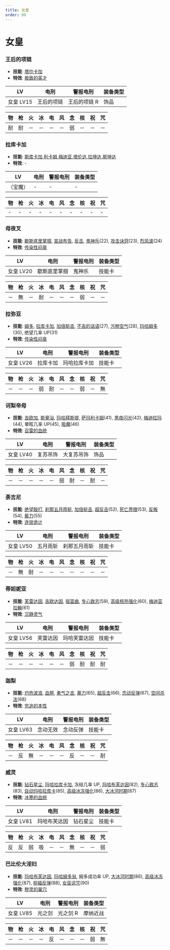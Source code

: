 ```yaml
---
title: 女皇
order: 99
---
```


# 女皇

### 王后的项链

- **技能**: [塔尔卡加](/skills/辅助#塔尔卡加)
- **特效**: [极致的英才](/特性#极致的英才)

| LV        | 电刑       | 警报电刑     | 装备类型 |
| --------- | ---------- | ------------ | -------- |
| 女皇 LV15 | 王后的项链 | 王后的项链 R | 饰品     |

| 物  | 枪  | 火  | 冰  | 电  | 风  | 念  | 核  | 祝  | 咒  |
| --- | --- | --- | --- | --- | --- | --- | --- | --- | --- |
| 耐  | 耐  | －  | －  | －  | －  | 弱  | －  | －  | －  |

### 拉库卡加

- **技能**: [斯库卡加](/skills/辅助#斯库卡加),[利卡姆](/skills/恢复#利卡姆),[梅迪亚](/skills/恢复#梅迪亚),[塔伦达](/skills/辅助#塔伦达),[拉坤达](/skills/辅助#拉坤达),[斯坤达](/skills/辅助#斯坤达)
- **特效**: -

| LV       | 电刑 | 警报电刑 | 装备类型 |
| -------- | ---- | -------- | -------- |
| （宝魔） | -    | -        | -        |

| 物  | 枪  | 火  | 冰  | 电  | 风  | 念  | 核  | 祝  | 咒  |
| --- | --- | --- | --- | --- | --- | --- | --- | --- | --- |
| -   | -   | -   | -   | -   | -   | -   | -   | -   | -   |

### 母夜叉

- **技能**: [歇斯底里掌掴](/skills/物理#歇斯底里掌掴), [宣战布告](/skills/异常#宣战布告), [反击](/skills/被动#反击), [鬼神乐](/skills/物理#鬼神乐)(22), [攻击诀窍](/skills/被动#攻击诀窍)(23), [烈风波](/skills/物理#烈风波)(24)
- **特效**: [传染性闷臭](/特性#传染性闷臭)

| LV        | 电刑         | 警报电刑 | 装备类型 |
| --------- | ------------ | -------- | -------- |
| 女皇 LV20 | 歇斯底里掌掴 | 鬼神乐   | 技能卡   |

| 物  | 枪  | 火  | 冰  | 电  | 风  | 念  | 核  | 祝  | 咒  |
| --- | --- | --- | --- | --- | --- | --- | --- | --- | --- |
| －  | 無  | －  | 耐  | －  | －  | －  | 弱  | －  | －  |

### 拉弥亚

- **技能**: [姆多](/skills/咒怨#姆多), [拉库卡加](/skills/辅助#拉库卡加), [加倍斩击](/skills/物理#加倍斩击), [不吉的话语](/skills/异常#不吉的话语)(27), [污秽空气](/skills/万能#污秽空气)(28), [玛哈姆多](/skills/咒怨#玛哈姆多)(30), 绝望几率 UP(31)
- **特效**: [传染性闷臭](/特性#传染性闷臭)

| LV        | 电刑     | 警报电刑     | 装备类型 |
| --------- | -------- | ------------ | -------- |
| 女皇 LV26 | 拉库卡加 | 玛哈拉库卡加 | 技能卡   |

| 物  | 枪  | 火  | 冰  | 电  | 风  | 念  | 核  | 祝  | 咒  |
| --- | --- | --- | --- | --- | --- | --- | --- | --- | --- |
| －  | －  | －  | 弱  | 耐  | －  | －  | 弱  | －  | 無  |

### 诃梨帝母

- **技能**: [吉欧加](/skills/电击#吉欧加), [能量浴](/skills/恢复#能量浴), [玛哈拜斯堤](/skills/恢复#玛哈拜斯堤), [萨玛利卡姆](/skills/恢复#萨玛利卡姆)(41), [黑夜闪光](/skills/异常#黑夜闪光)(42), [梅迪拉玛](/skills/恢复#梅迪拉玛)(44), 晕眩几率 UP(45), [吸魔](/skills/万能#吸魔)(46)
- **特效**: [召雷的血统](/特性#召雷的血统)

| LV        | 电刑     | 警报电刑   | 装备类型 |
| --------- | -------- | ---------- | -------- |
| 女皇 LV40 | 复苏吊饰 | 大复苏吊饰 | 饰品     |

| 物  | 枪  | 火  | 冰  | 电  | 风  | 念  | 核  | 祝  | 咒  |
| --- | --- | --- | --- | --- | --- | --- | --- | --- | --- |
| －  | －  | －  | －  | －  | 弱  | 耐  | －  | 耐  | －  |

### 荼吉尼

- **技能**: [绝望敲打](/skills/物理#绝望敲打), [刹那五月雨斩](/skills/物理#刹那五月雨斩), [加倍斩击](/skills/物理#加倍斩击), [超反击](/skills/被动#超反击)(52), [死亡界限](/skills/物理#死亡界限)(53), [反叛](/skills/辅助#反叛)(54), [蓄力](/skills/辅助#蓄力)(55)
- **特效**: [连锁诡计](/特性#连锁诡计)

| LV        | 电刑     | 警报电刑     | 装备类型 |
| --------- | -------- | ------------ | -------- |
| 女皇 LV50 | 五月雨斩 | 刹那五月雨斩 | 技能卡   |

| 物  | 枪  | 火  | 冰  | 电  | 风  | 念  | 核  | 祝  | 咒  |
| --- | --- | --- | --- | --- | --- | --- | --- | --- | --- |
| －  | 無  | 耐  | －  | －  | －  | －  | －  | －  | －  |

### 蒂妲妮亚

- **技能**: [芙雷达因](/skills/核热#芙雷达因), [吉欧达因](/skills/电击#吉欧达因), [摇篮曲](/skills/异常#摇篮曲), [专心致志](/skills/辅助#专心致志)(59), [高级核热强化](/skills/被动#高级核热强化)(60), [梅迪亚拉翰](/skills/恢复#梅迪亚拉翰)(61)
- **特效**: [沉静灵气](/特性#沉静灵气)

| LV        | 电刑     | 警报电刑     | 装备类型 |
| --------- | -------- | ------------ | -------- |
| 女皇 LV56 | 芙雷达因 | 玛哈芙雷达因 | 技能卡   |

| 物  | 枪  | 火  | 冰  | 电  | 风  | 念  | 核  | 祝  | 咒  |
| --- | --- | --- | --- | --- | --- | --- | --- | --- | --- |
| －  | －  | －  | －  | －  | －  | 弱  | 耐  | 耐  | 耐  |

### 迦梨

- **技能**: [灼热波浪](/skills/物理#灼热波浪), [血祭](/skills/物理#血祭), [勇气之击](/skills/物理#勇气之击), [蓄力](/skills/辅助#蓄力)(65), [超反击](/skills/被动#超反击)(66), [念动反弹](/skills/被动#念动反弹)(67), [空间杀法](/skills/物理#空间杀法)(68)
- **特效**: [穷追的本性](/特性#穷追的本性)

| LV        | 电刑     | 警报电刑 | 装备类型 |
| --------- | -------- | -------- | -------- |
| 女皇 LV63 | 念动无效 | 念动反弹 | 技能卡   |

| 物  | 枪  | 火  | 冰  | 电  | 风  | 念  | 核  | 祝  | 咒  |
| --- | --- | --- | --- | --- | --- | --- | --- | --- | --- |
| －  | 反  | 無  | －  | －  | －  | 反  | －  | －  | 耐  |

### 威灵

- **技能**: [钻石星尘](/skills/冰冻#钻石星尘), [玛哈拉库卡加](/skills/辅助#玛哈拉库卡加), 冻结几率 UP, [玛哈布芙达因](/skills/冰冻#玛哈布芙达因)(82), [专心致志](/skills/辅助#专心致志)(83), [自动玛哈拉库卡](/skills/被动#自动玛哈拉库卡)(85), [高级冰冻强化](/skills/被动#高级冰冻强化)(86), [大冰河时期](/skills/冰冻#大冰河时期)(87)
- **特效**: [冰寒的血统](/特性#冰寒的血统)

| LV        | 电刑         | 警报电刑 | 装备类型 |
| --------- | ------------ | -------- | -------- |
| 女皇 LV81 | 玛哈布芙达因 | 钻石星尘 | 技能卡   |

| 物  | 枪  | 火  | 冰  | 电  | 风  | 念  | 核  | 祝  | 咒  |
| --- | --- | --- | --- | --- | --- | --- | --- | --- | --- |
| 反  | 反  | 弱  | 吸  | －  | －  | 無  | －  | －  | 弱  |

### 巴比伦大淫妇

- **技能**: [玛哈布芙达因](/skills/冰冻#玛哈布芙达因), [玛哈姆多翁](/skills/咒怨#玛哈姆多翁), 姆多成功率 UP, [大冰河时期](/skills/冰冻#大冰河时期)(86), [高级冰冻强化](/skills/被动#高级冰冻强化)(87), [祝福反弹](/skills/被动#祝福反弹)(88), [女巫诅咒](/skills/辅助#女巫诅咒)(90)
- **特效**: [秽灵的巢穴](/特性#秽灵的巢穴)

| LV        | 电刑   | 警报电刑 | 装备类型 |
| --------- | ------ | -------- | -------- |
| 女皇 LV85 | 光之剑 | 光之剑 R | 摩纳近战 |

| 物  | 枪  | 火  | 冰  | 电  | 风  | 念  | 核  | 祝  | 咒  |
| --- | --- | --- | --- | --- | --- | --- | --- | --- | --- |
| －  | －  | －  | －  | 反  | －  | －  | －  | 弱  | 無  |
